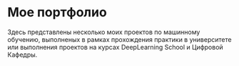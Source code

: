 # Мое портфолио
Здесь представлены несколько моих проектов по машинному обучению, выполненых в рамках прохождения практики в университете или выполнения проектов на курсах DeepLearning School и Цифровой Кафедры.
